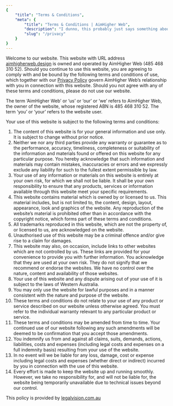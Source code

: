```yaml
---
{
	"title": "Terms & Conditions",
	"meta": {
		"title": "Terms & Conditions | AimHigher Web",
		"description": "I dunno, this probably just says something about the GDPR",
		"slug": "/privacy"
	}
}
---
```


Welcome to our website. This website with URL address [aimhigherweb.design](/) is owned and operated by AimHigher Web (485 468 310 52). Should you continue to use this website, you are agreeing to comply with and be bound by the following terms and conditions of use, which together with our [Privacy Policy](/privacy) govern AimHigher Web’s relationship with you in connection with this website. Should you not agree with any of these terms and conditions, please do not use our website.

The term ‘AimHigher Web’ or ‘us’ or ‘our’ or ‘we’ refers to AimHigher Web, the owner of the website, whose registered ABN is 485 468 310 52. The term ‘you’ or ‘your’ refers to the website user.

Your use of this website is subject to the following terms and conditions:

1. The content of this website is for your general information and use only. It is subject to change without prior notice.
2. Neither we nor any third parties provide any warranty or guarantee as to the performance, accuracy, timeliness, completeness or suitability of the information and materials found or offered on this website for any particular purpose. You hereby acknowledge that such information and materials may contain mistakes, inaccuracies or errors and we expressly exclude any liability for such to the fullest extent permissible by law.
3. Your use of any information or materials on this website is entirely at your own risk, for which we shall not be liable. It shall be your own responsibility to ensure that any products, services or information available through this website meet your specific requirements.
4. This website contains material which is owned by or licensed to us. This material includes, but is not limited to, the content, design, layout, appearance, look and graphics of the website. Any reproduction of the website’s material is prohibited other than in accordance with the copyright notice, which forms part of these terms and conditions.
5. All trademarks reproduced in this website, which are not the property of, or licensed to us, are acknowledged on the website.
6. Unauthorised use of this website may be a criminal offence and/or give rise to a claim for damages.
7. This website may also, on occasion, include links to other websites which are not controlled by us. These links are provided for your convenience to provide you with further information. You acknowledge that they are used at your own risk. They do not signify that we recommend or endorse the websites. We have no control over the nature, content and availability of those websites.
8. Your use of this website and any dispute arising out of your use of it is subject to the laws of Western Australia.
9. You may only use the website for lawful purposes and in a manner consistent with the nature and purpose of the website.
10. These terms and conditions do not relate to your use of any product or service described on our website unless otherwise agreed. You must refer to the individual warranty relevant to any particular product or service.
11. These terms and conditions may be amended from time to time. Your continued use of our website following any such amendments will be deemed to be confirmation that you accept those amendments.
12. You indemnify us from and against all claims, suits, demands, actions, liabilities, costs and expenses (including legal costs and expenses on a full indemnity basis) resulting from your use of the website.
13. In no event will we be liable for any loss, damage, cost or expense including legal costs and expenses (whether direct or indirect) incurred by you in connection with the use of this website.
14. Every effort is made to keep the website up and running smoothly. However, we take no responsibility for, and will not be liable for, the website being temporarily unavailable due to technical issues beyond our control.

This policy is provided by [legalvision.com.au](http://legalvision.com.au)